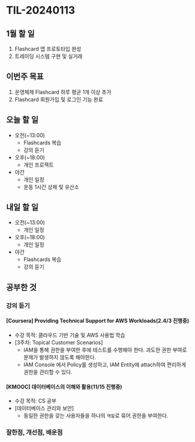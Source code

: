 # TIL-20240113

## 1월 할 일

1. Flashcard 앱 프로토타입 완성
2. 트레이딩 시스템 구현 및 실거래

## 이번주 목표

1. 운영체제 Flashcard 하루 평균 1개 이상 추가
2. Flashcard 회원가입 및 로그인 기능 완료

## 오늘 할 일

- 오전(~13:00)
  - Flashcards 복습
  - 강의 듣기
- 오후(~18:00)
  - 개인 프로젝트
- 야간
  - 개인 일정
  - 운동 1시간 상체 및 유산소

## 내일 할 일

- 오전(~13:00)
  - 개인 일정
- 오후(~18:00)
  - 개인 일정
- 야간
  - Flashcards 복습
  - 강의 듣기

## 공부한 것

### 강의 듣기

#### [Coursera] Providing Technical Support for AWS Workloads(2.4/3 진행중)

- 수강 목적: 클라우드 기반 기술 및 AWS 사용법 학습
- [3주차: Topical Customer Scenarios]
  - IAM을 통해 권한을 부여한 후에 테스트를 수행해야 한다. 과도한 권한 부여로 문제가 발생하지 않도록 해야한다.
  - IAM Console 에서 Policy를 생성하고, IAM Entity에 attach하여 편리하게 권한을 관리할 수 있다.

#### [KMOOC] 데이터베이스의 이해와 활용(11/15 진행중)

- 수강 목적: CS 공부
- [데이터베이스 관리와 보안]
  - 동일한 권한을 갖는 사용자들을 하나의 `역할`로 묶어 권한을 부여한다.

### 잘한점, 개선점, 배운점
